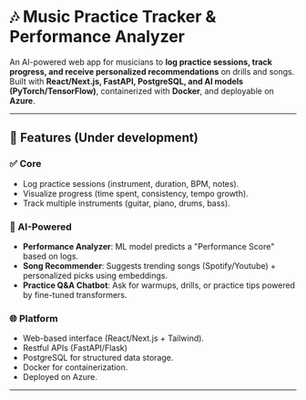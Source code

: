 # 🎶 Music Practice Tracker & Performance Analyzer

An AI-powered web app for musicians to **log practice sessions, track progress, and receive personalized recommendations** on drills and songs.
Built with **React/Next.js, FastAPI, PostgreSQL, and AI models (PyTorch/TensorFlow)**, containerized with **Docker**, and deployable on **Azure**.

---

## 🚀 Features (Under development)

### ✅ Core

- Log practice sessions (instrument, duration, BPM, notes).
- Visualize progress (time spent, consistency, tempo growth).
- Track multiple instruments (guitar, piano, drums, bass).

### 🤖 AI-Powered

- **Performance Analyzer**: ML model predicts a "Performance Score" based on logs.
- **Song Recommender**: Suggests trending songs (Spotify/Youtube) + personalized picks using embeddings.
- **Practice Q&A Chatbot**: Ask for warmups, drills, or practice tips powered by fine-tuned transformers.

### 🌐 Platform

- Web-based interface (React/Next.js + Tailwind).
- Restful APIs (FastAPI/Flask)
- PostgreSQL for structured data storage.
- Docker for containerization.
- Deployed on Azure.

---
